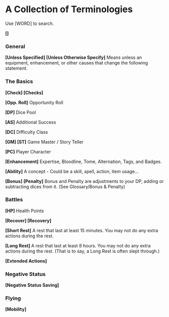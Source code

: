 # A Collection of Terminologies
Use [WORD] to search.

**[]**

### General

**[Unless Specified] [Unless Otherwise Specify]**
Means unless an equipment, enhancement, or other causes that change the following statement.

### The Basics

**[Check] [Checks]**

**[Opp. Roll]**
Opportunity Roll

**[DP]**
Dice Pool

**[AS]**
Additional Success

**[DC]**
Difficulty Class

**[GM] [ST]**
Game Master / Story Teller

**[PC]**
Player Character

**[Enhancement]**
Expertise, Bloodline, Tome, Alternation, Tags, and Badges.

**[Ability]**
A concept - Could be a skill, spell, action, item usage...

**[Bonus]** **[Penalty]**
Bonus and Penalty are adjustments to your DP, adding or subtracting dices from it.
(See Glossary/Bonus & Penalty)

### Battles

**[HP]**
Health Points

**[Recover] [Recovery]**

**[Short Rest]**
A rest that last at least 15 minutes. You may not do any extra actions during the rest.

**[Long Rest]**
A rest that last at least 8 hours. You may not do any extra actions during the rest. (That is to say, a Long Rest is often slept through.)

**[Extended Actions]**



### Negative Status
**[Negative Status Saving]**





### Flying
**[Mobility]**
